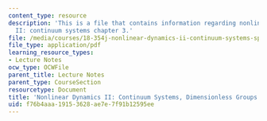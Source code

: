 ```yaml
---
content_type: resource
description: 'This is a file that contains information regarding nonlinear dynamics
  II: continuum systems chapter 3.'
file: /media/courses/18-354j-nonlinear-dynamics-ii-continuum-systems-spring-2015/f76b4aaa19153628ae7e7f91b12595ee_MIT18_354JS15_Ch3.pdf
file_type: application/pdf
learning_resource_types:
- Lecture Notes
ocw_type: OCWFile
parent_title: Lecture Notes
parent_type: CourseSection
resourcetype: Document
title: 'Nonlinear Dynamics II: Continuum Systems, Dimensionless Groups'
uid: f76b4aaa-1915-3628-ae7e-7f91b12595ee
---
```

